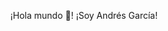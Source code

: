 
<div style="text-align: center">
    <p style="text-align: center;">¡Hola mundo 👋! ¡Soy Andrés García!</p> 
</div>



<!--
**JConsani03/JConsani03** is a ✨ _special_ ✨ repository because its `README.md` (this file) appears on your GitHub profile.

Here are some ideas to get you started:

- 🔭 I’m currently working on ...
- 🌱 I’m currently learning ...
- 👯 I’m looking to collaborate on ...
- 🤔 I’m looking for help with ...
- 💬 Ask me about ...
- 📫 How to reach me: ...
- 😄 Pronouns: ...
- ⚡ Fun fact: ...
-->
